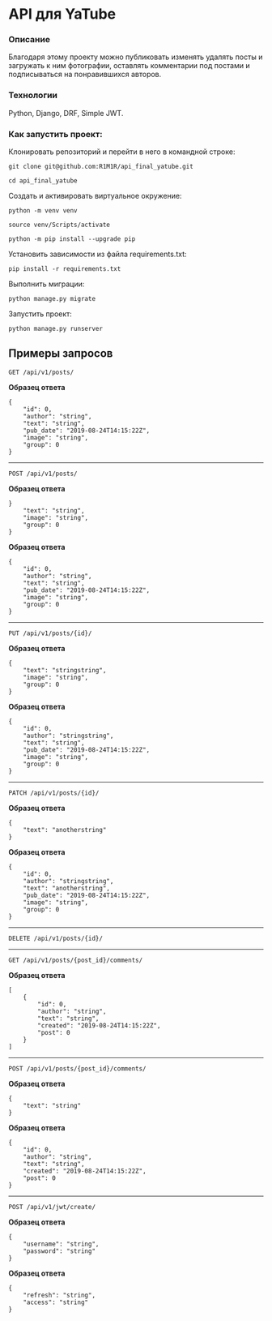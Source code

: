 # API для YaTube
### Описание
Благодаря этому проекту можно публиковать изменять удалять посты и загружать к ним фотографии, оставлять комментарии под постами и подписываться на понравившихся авторов.
### Технологии
Python, Django, DRF, Simple JWT.
### Как запустить проект:

Клонировать репозиторий и перейти в него в командной строке:

```
git clone git@github.com:R1M1R/api_final_yatube.git
```

```
cd api_final_yatube
```

Cоздать и активировать виртуальное окружение:

```
python -m venv venv
```

```
source venv/Scripts/activate
```

```
python -m pip install --upgrade pip
```

Установить зависимости из файла requirements.txt:

```
pip install -r requirements.txt
```

Выполнить миграции:

```
python manage.py migrate
```

Запустить проект:

```
python manage.py runserver
```

## **Примеры запросов**
```
GET /api/v1/posts/
```
**Образец ответа**
```
{
    "id": 0,
    "author": "string",
    "text": "string",
    "pub_date": "2019-08-24T14:15:22Z",
    "image": "string",
    "group": 0
}
```
---
```
POST /api/v1/posts/
```
**Образец ответа**
```
}
    "text": "string",
    "image": "string",
    "group": 0
}
```
**Образец ответа**
```
{
    "id": 0,
    "author": "string",
    "text": "string",
    "pub_date": "2019-08-24T14:15:22Z",
    "image": "string",
    "group": 0
}
```
---
```
PUT /api/v1/posts/{id}/
```
**Образец ответа**
```
{
    "text": "stringstring",
    "image": "string",
    "group": 0
}
```
**Образец ответа**
```
{
    "id": 0,
    "author": "stringstring",
    "text": "string",
    "pub_date": "2019-08-24T14:15:22Z",
    "image": "string",
    "group": 0
}
```
---
```
PATCH /api/v1/posts/{id}/
```
**Образец ответа**
```
{
    "text": "anotherstring"
}
```
**Образец ответа**
```
{
    "id": 0,
    "author": "stringstring",
    "text": "anotherstring",
    "pub_date": "2019-08-24T14:15:22Z",
    "image": "string",
    "group": 0
}
```
---
```
DELETE /api/v1/posts/{id}/
```
---
```
GET /api/v1/posts/{post_id}/comments/
```
**Образец ответа**
```
[
    {
        "id": 0,
        "author": "string",
        "text": "string",
        "created": "2019-08-24T14:15:22Z",
        "post": 0
    }
]
```
---
```
POST /api/v1/posts/{post_id}/comments/
```
**Образец ответа**
```
{
    "text": "string"
}
```
**Образец ответа**
```
{
    "id": 0,
    "author": "string",
    "text": "string",
    "created": "2019-08-24T14:15:22Z",
    "post": 0
}
```
---
```
POST /api/v1/jwt/create/
```
**Образец ответа**
```
{
    "username": "string",
    "password": "string"
}
```
**Образец ответа**
```
{
    "refresh": "string",
    "access": "string"
}
```